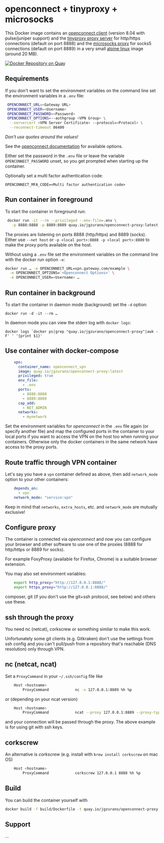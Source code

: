 # openconnect + tinyproxy + microsocks

This Docker image contains an [openconnect client](http://www.infradead.org/openconnect/) (version 8.04 with pulse/juniper support) and the [tinyproxy proxy server](https://tinyproxy.github.io/) for http/https connections (default on port 8888) and the [microsocks proxy](https://github.com/rofl0r/microsocks) for socks5 connections (default on port 8889) in a very small [alpine linux](https://www.alpinelinux.org/) image (around 20 MB).

[![Docker Repository on Quay](https://quay.io/repository/jgzurano/openconnect-proxy/status "Docker Repository on Quay")](https://quay.io/repository/jgzurano/openconnect-proxy)

## Requirements

If you don't want to set the environment variables on the command line
set the environment variables in a `.env` file:

```sh
 OPENCONNECT_URL=<Gateway URL>
 OPENCONNECT_USER=<Username>
 OPENCONNECT_PASSWORD=<Password>
 OPENCONNECT_OPTIONS=--authgroup <VPN Group> \
  --servercert <VPN Server Certificate> --protocol=<Protocol> \
  --reconnect-timeout 86400
```

_Don't use quotes around the values!_

See the [openconnect documentation](https://www.infradead.org/openconnect/manual.html) for available options.

Either set the password in the `.env` file or leave the variable `OPENCONNECT_PASSWORD` unset, so you get prompted when starting up the container.

Optionally set a multi factor authentication code:

```OPENCONNECT_MFA_CODE=<Multi factor authentication code>```

## Run container in foreground

To start the container in foreground run:

```sh
 docker run -it --rm --privileged --env-file=.env \
   -p 8888:8888 -p 8889:8889 quay.io/jgzurano/openconnect-proxy:latest
```

The proxies are listening on ports 8888 (http/https) and 8889 (socks). Either use `--net host` or `-p <local port>:8888 -p <local port>:8889` to make the proxy ports available on the host.

Without using a `.env` file set the environment variables on the command line with the docker run option `-e`:

```sh
docker run … -e OPENCONNECT_URL=vpn.gateway.com/example \
  -e OPENCONNECT_OPTIONS='<Openconnect Options>' \
  -e OPENCONNECT_USER=<Username> …
```

## Run container in background

To start the container in daemon mode (background) set the `-d` option:

```docker run -d -it --rm …```

In daemon mode you can view the stderr log with `docker logs`:

```docker logs `docker ps|grep "quay.io/jgzurano/openconnect-proxy"|awk -F' ' '{print $1}'```

## Use container with docker-compose

```yaml
    vpn:
      container_name: openconnect_vpn
      image: quay.io/jgzurano/openconnect-proxy:latest
      privileged: true
      env_file:
        - .env
      ports:
        - 8888:8888
        - 8889:8889
      cap_add:
        - NET_ADMIN
      networks:
        - mynetwork
```

Set the environment variables for _openconnect_ in the `.env` file again (or specify another file) and
map the configured ports in the container to your local ports if you want to access the VPN
on the host too when running your containers. Otherwise only the docker containers in the same
network have access to the proxy ports.

## Route traffic through VPN container

Let's say you have a `vpn` container defined as above, then add `network_mode` option to your other containers:

```yaml
    depends_on:
      - vpn
    network_mode: "service:vpn"
```

Keep in mind that `networks`, `extra_hosts`, etc. and `network_mode` are mutually exclusive!

## Configure proxy

The container is connected via _openconnect_ and now you can configure your browser
and other software to use one of the proxies (8888 for http/https or 8889 for socks).

For example FoxyProxy (available for Firefox, Chrome) is a suitable browser extension.

You may also set environment variables:

```sh
    export http_proxy="http://127.0.0.1:8888/"
    export https_proxy="http://127.0.0.1:8888/"
```

composer, git (if you don't use the git+ssh protocol, see below) and others use these.

## ssh through the proxy

You need nc (netcat), corkscrew or something similar to make this work.

Unfortunately some git clients (e.g. Gitkraken) don't use the settings from ssh config
and you can't pull/push from a repository that's reachable (DNS resolution) only through VPN.

## nc (netcat, ncat)

Set a `ProxyCommand` in your `~/.ssh/config` file like

```sh
    Host <hostname>
        ProxyCommand            nc -x 127.0.0.1:8889 %h %p
```

or (depending on your ncat version)

```sh
    Host <hostname>
        ProxyCommand            ncat --proxy 127.0.0.1:8889 --proxy-type socks5 %h %p
```

and your connection will be passed through the proxy.
The above example is for using git with ssh keys.

## corkscrew

An alternative is _corkscrew_ (e.g. install with `brew install corkscrew` on mac OS)

```sh
    Host <hostname>
        ProxyCommand            corkscrew 127.0.0.1 8888 %h %p
```

## Build

You can build the container yourself with

```sh
docker build -f build/Dockerfile -t quay.io/jgzurano/openconnect-proxy:custom ./build
```

## Support

...
